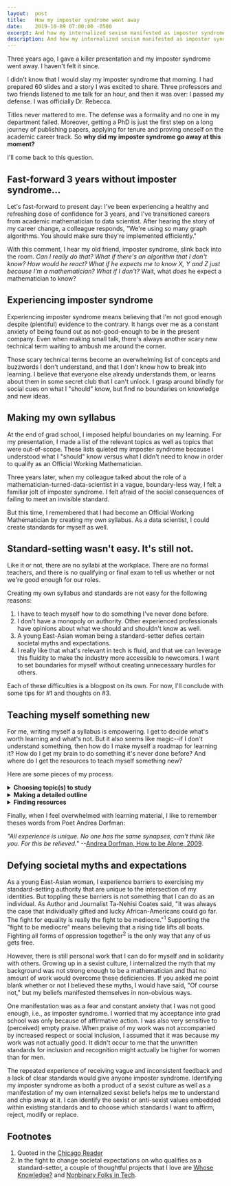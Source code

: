 ```yaml
---
layout:  post
title:   How my imposter syndrome went away
date:    2019-10-09 07:00:00 -0500
excerpt: And how my internalized sexism manifested as imposter syndrome
description: And how my internalized sexism manifested as imposter syndrome
---
```

Three years ago, I gave a killer presentation and my imposter syndrome went away. I haven't felt it since.

I didn't know that I would slay my imposter syndrome that morning. I had prepared 60 slides and a story I was excited to share. Three professors and two friends listened to me talk for an hour, and then it was over: I passed my defense. I was officially Dr. Rebecca.

Titles never mattered to me. The defense was a formality and no one in my department failed. Moreover, getting a PhD is just the first step on a long journey of publishing papers, applying for tenure and proving oneself on the academic career track. So **why did my imposter syndrome go away at this moment?**

I'll come back to this question. 

## Fast-forward 3 years without imposter syndrome...

Let's fast-forward to present day: I've been experiencing a healthy and refreshing dose of confidence for 3 years, and I've transitioned careers from academic mathematician to data scientist. After hearing the story of my career change, a colleague responds, "We're using so many graph algorithms. You should make sure they're implemented efficiently."

With this comment, I hear my old friend, imposter syndrome, slink back into the room. *Can I really do that? What if there's an algorithm that I don't know? How would he react? What if he expects me to know X, Y and Z just because I'm a mathematician? What if I don't?* Wait, what *does* he expect a mathematician to know? 

## Experiencing imposter syndrome
  
Experiencing imposter syndrome means believing that I'm not good enough despite (plentiful) evidence to the contrary. It hangs over me as a constant anxiety of being found out as not-good-enough to be in the present company. Even when making small talk, there's always another scary new technical term waiting to ambush me around the corner.

Those scary technical terms become an overwhelming list of concepts and buzzwords I don't understand, and that I don't know how to break into learning. I believe that everyone else already understands them, or learns about them in some secret club that I can't unlock. I grasp around blindly for social cues on what I "should" know, but find no boundaries on knowledge and new ideas.

## Making my own syllabus

At the end of grad school, I imposed helpful boundaries on my learning. For my presentation, I made a list of the relevant topics as well as topics that were out-of-scope. These lists quieted my imposter syndrome because I understood what I "should" know versus what I didn't need to know in order to qualify as an Official Working Mathematician.

Three years later, when my colleague talked about the role of a mathematician-turned-data-scientist in a vague, boundary-less way, I felt a familiar jolt of imposter syndrome. I felt afraid of the social consequences of failing to meet an invisible standard. 

But this time, I remembered that I had become an Official Working Mathematician by creating my own syllabus. As a data scientist, I could create standards for myself as well.

## Standard-setting wasn't easy. It's still not.

Like it or not, there are no syllabi at the workplace. There are no formal teachers, and there is no qualifying or final exam to tell us whether or not we're good enough for our roles.

Creating my own syllabus and standards are not easy for the following reasons:
1. I have to teach myself how to do something I've never done before.
2. I don't have a monopoly on authority. Other experienced professionals have opinions about what we should and shouldn't know as well.
3. A young East-Asian woman being a standard-setter defies certain societal myths and expectations.
4. I really like that what's relevant in tech is fluid, and that we can leverage this fluidity to make the industry more accessible to newcomers. I want to set boundaries for myself without creating unnecessary hurdles for others.

Each of these difficulties is a blogpost on its own. For now, I'll conclude with some tips for #1 and thoughts on #3.

## Teaching myself something new

For me, writing myself a syllabus is empowering. I get to decide what's worth learning and what's not. But it also seems like magic--if I don't understand something, then how do I make myself a roadmap for learning it? How do I get my brain to do something it's never done before? And where do I get the resources to teach myself something new?

Here are some pieces of my process.
<details>
<summary><b>Choosing topic(s) to study</b></summary>
<div markdown="1">Whenever I hear or encounter an unfamiliar term or concept, I add it to a list of *Words I Don't Know*. Sometimes, a pattern emerges like: "oh, all these words are related to Bayesian statistics. Maybe I should learn the basics of that." Other times, different connections between the terms emerge.

I make a list of the prominent people and organizations in my field. What ideas are they talking about, and which concepts do they think are important? Who disagrees with them, and why? What unfamiliar vocabulary do they use? 

I sign up for newsletters curated by someone knowledgeable in the field. Usually, newsletters contain a mix of articles from beginner-level to expert. Even just looking at the headlines every week helps me stay in touch with what's trending. Often, the same themes will cycle through: I find it encouraging that even if what I learn now goes out of fashion, some of the core concepts will still come back.
</div>
</details>

<details>
<summary><b>Making a detailed outline</b></summary>
<div markdown="1">After choosing a topic to study, I make an outline that fills in the specific subtopics, concepts, perspectives and vocabulary that I want to learn about. To fill in the details, I start by looking for existing syllabi from course websites from universities, bootcamps or Massive Online Open Courses (MOOCs).

I also look up conferences for my topic. I get ideas for subtopics from the conferences' annual themes, popular sessions, workshop goals, and recognized papers. Sometimes, conference websites also have lists of resources for students and newcomers to the field.

One problem I regularly experience when filling in details is deciding how deep to go into the field. Knowledge is endless, and so is the process of acquiring it. To help me decide when to stop, I look for cues in how experts change their language when talking to the public, students, and other researchers. For example, if I understand an expert's explanations when she's talking to grad students, but not when she's talking to other researchers, then I know that my understanding is somewhere between intermediate (grad student) and expert (researcher).

Grad students working in the field are also a great resource because they have or are working through many of the same learning challenges. Many of them are happy to share syllabi or notes from courses they've taken, and some even maintain them as public resources online.
</div>
</details>

<details>
<summary><b>Finding resources</b></summary>
<div markdown="1">After creating an outline of subtopics, I look for resources that will teach me about each subtopic. Besides Googling, I shamelessly ask people for recommendations. It makes for pretty good small talk with nerds.

Sometimes, I write to authors of articles with questions about their work and recommendations. Usually, they're happy that someone is reading their work!
</div>
</details>

Finally, when I feel overwhelmed with learning material, I like to remember theses words from Poet Andrea Dorfman:

*"All experience is unique. No one has the same synapses, can't think like you. For this be relieved."* --[Andrea Dorfman, How to be Alone, 2009](<a href="http://andreadorfman.com/howtobealone/">).

## Defying societal myths and expectations

As a young East-Asian woman, I experience barriers to exercising my standard-setting authority that are unique to the intersection of my identities. But toppling these barriers is not something that I can do as an individual. As Author and Journalist Ta-Nehisi Coates said, "It was always the case that individually gifted and lucky African-Americans could go far. The fight for equality is really the fight to be mediocre."<sup>1</sup> Supporting the "fight to be mediocre" means believing that a rising tide lifts all boats. Fighting all forms of oppression together<sup>2</sup> is the only way that any of us gets free.

However, there is still personal work that I can do for myself and in solidarity with others. Growing up in a sexist culture, I internalized the myth that my background was not strong enough to be a mathematician and that no amount of work would overcome these deficiencies. If you asked me point blank whether or not I believed these myths, I would have said, "Of course not," but my beliefs manifested themselves in non-obvious ways. 

One manifestation was as a fear and constant anxiety that I was not good enough, i.e., as imposter syndrome. I worried that my acceptance into grad school was only because of affirmative action. I was also very sensitive to (perceived) empty praise. When praise of my work was not accompanied by increased respect or social inclusion, I assumed that it was because my work was not actually good. It didn't occur to me that the unwritten standards for inclusion and recognition might actually be higher for women than for men.

The repeated experience of receiving vague and inconsistent feedback and a lack of clear standards would give anyone imposter syndrome. Identifying my imposter syndrome as both a product of a sexist culture as well as a manifestation of my own internalized sexist beliefs helps me to understand and chip away at it. I can identify the sexist or anti-sexist values embedded within existing standards and to choose which standards I want to affirm, reject, modify or replace.

## Footnotes
1. Quoted in the [Chicago Reader](https://www.chicagoreader.com/Bleader/archives/2017/02/02/ta-nehisi-coates-didnt-come-here-to-give-you-any-answers)
2. In the fight to change societal expectations on who qualifies as a standard-setter, a couple of thoughtful projects that I love are [Whose Knowledge?](https://whoseknowledge.org/) and [Nonbinary Folks in Tech](https://www.kickstarter.com/projects/karaajc/non-binary-folks-in-tech-zine-series).

